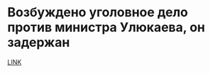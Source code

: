 # Возбуждено уголовное дело против министра Улюкаева, он задержан



[LINK](https://varlamov.ru/2074304.html)